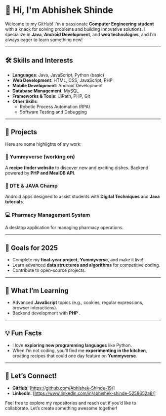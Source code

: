 # 👋 Hi, I'm Abhishek Shinde  

Welcome to my GitHub! I'm a passionate **Computer Engineering student** with a knack for solving problems and building innovative solutions. I specialize in **Java**, **Android Development**, and **web technologies**, and I’m always eager to learn something new!  

---

## 🛠️ Skills and Interests  
- **Languages**: Java, JavaScript, Python (basic)  
- **Web Development**: HTML, CSS, JavaScript, PHP  
- **Mobile Development**: Android Development  
- **Database Management**: MySQL  
- **Frameworks & Tools**: UiPath, PHP, Git  
- **Other Skills**:  
  - Robotic Process Automation (RPA)   
  - Software Testing and Debugging  

---

## 🚀 Projects  
Here are some highlights of my work:  
### 🌟 Yummyverse (working on)  
A **recipe finder website** to discover new and exciting dishes. Backend powered by **PHP and MealDB API**.  

### 📱 DTE & JAVA Champ  
Android apps designed to assist students with **Digital Techniques** and **Java tutorials**.  

### 💻 Pharmacy Management System  
A desktop application for managing pharmacy operations.  
  
---

## 🎯 Goals for 2025  
- Complete my **final-year project**, **Yummyverse**, and make it live!  
- Learn advanced **data structures and algorithms** for competitive coding.  
- Contribute to open-source projects.  

---

## 📖 What I’m Learning  
- Advanced **JavaScript** topics (e.g., cookies, regular expressions, browser interactions).  
- Backend development with **PHP** .  

---

## 💡 Fun Facts  
- I love **exploring new programming languages** like Python.  
- When I’m not coding, you’ll find me **experimenting in the kitchen**, creating recipes that could one day feature on **Yummyverse**.    

---

## 🤝 Let’s Connect!  
- **GitHub**: [https://github.com/Abhishek-Shinde-19/]  
- **LinkedIn**: [https://www.linkedin.com/in/abhishek-shinde-5258652a9/] 

Feel free to explore my repositories and reach out if you’d like to collaborate. Let’s create something awesome together!  
